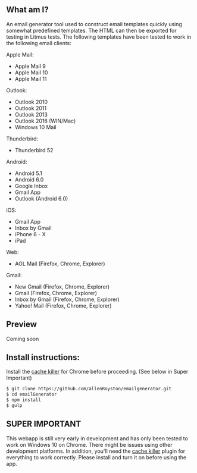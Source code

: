 ## What am I?
An email generator tool used to construct email templates quickly using somewhat predefined templates.  The HTML can then be exported for testing in Litmus tests.  The following templates have been tested to work in the following email clients:

Apple Mail:
- Apple Mail 9
- Apple Mail 10
- Apple Mail 11

Outlook:
- Outlook 2010
- Outlook 2011
- Outlook 2013
- Outlook 2016 (WIN/Mac)
- Windows 10 Mail

Thunderbird: 
- Thunderbird 52

Android:
- Android 5.1
- Android 6.0
- Google Inbox
- Gmail App
- Outlook (Android 6.0)

iOS:
- Gmail App
- Inbox by Gmail
- iPhone 6 - X
- iPad

Web:
- AOL Mail (Firefox, Chrome, Explorer)

Gmail: 
- New Gmail (Firefox, Chrome, Explorer)
- Gmail (Firefox, Chrome, Explorer)
- Inbox by Gmail (Firefox, Chrome, Explorer)
- Yahoo! Mail (Firefox, Chrome, Explorer)


## Preview
Coming soon

## Install instructions:
Install the [cache killer](https://chrome.google.com/webstore/detail/classic-cache-killer/kkmknnnjliniefekpicbaaobdnjjikfp) for Chrome before proceeding. (See below in Super Important)

```sh
$ git clone https://github.com/allenRoyston/emailgenerator.git
$ cd emailGenerator
$ npm install
$ gulp
```

## SUPER IMPORTANT
This webapp is still very early in development and has only been tested to work on Windows 10 on Chrome.  There might be issues using other development platforms.  In addition, you'll need the [cache killer](https://chrome.google.com/webstore/detail/classic-cache-killer/kkmknnnjliniefekpicbaaobdnjjikfp) plugin for everything to work correctly.  Please install and turn it on before using the app.

